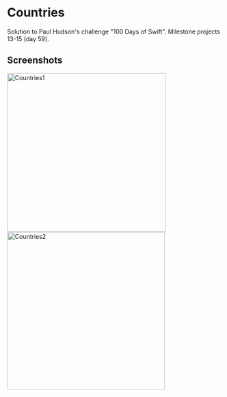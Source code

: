 # Countries
Solution to Paul Hudson's challenge "100 Days of Swift". Milestone projects 13-15 (day 59).
## Screenshots
<img width="371" alt="Countries1" src="https://user-images.githubusercontent.com/97385918/209799883-fcd214ed-e3b4-4621-bbb0-7451e2303ce8.png"> <img width="369" alt="Countries2" src="https://user-images.githubusercontent.com/97385918/209799898-5f328160-777b-4504-babd-e2b0fcfad9a1.png">
